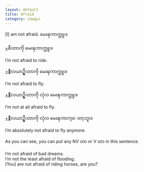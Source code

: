 ```yaml
---
layout: default
title: Afraid
category: zawgyi
---
```


<p>[I] am not afraid.<span class='zawgyi'> မေၾကာက္ဘူး။</span></p>

<p class='hide-trigger'><a href="#">+</a><span class='zawgyi'>စီးတာကို မေၾကာက္ဘူး။</span></p>
<p class='hide-this'>I’m not afraid to ride.</p>

<p class='hide-trigger'><a href="#">+</a><span class='zawgyi'>ေလယာဥ္စီးတာကို မေၾကာက္ဘူး။</span></p>
<p class='hide-this'>I’m not afraid to fly.</p>

<p class='hide-trigger'><a href="#">+</a><span class='zawgyi'>ေလယာဥ္စီးတာကို လုံးဝ မေၾကာက္ဘူး။</span></p>
<p class='hide-this'>I’m not at all afraid to fly.</p>

<p class='hide-trigger'><a href="#">+</a><span class='zawgyi'>ေလယာဥ္စီးတာကို လုံးဝ မေၾကာက္ေတာ့ဘူး။</span></p>
<p class='hide-this'>I’m absolutely not afraid to fly anymore.</p>

<p class='hide-this'>As you can see, you can put any NV <span class='zawgyi'>တာ</span> or V <span class='mm3'>တာ</span> in this sentence.</p>
<p>I’m not afraid of bad dreams.<br>
I’m not the least afraid of flooding.<br>
[You] are not afraid of riding horses, are you?</p>
